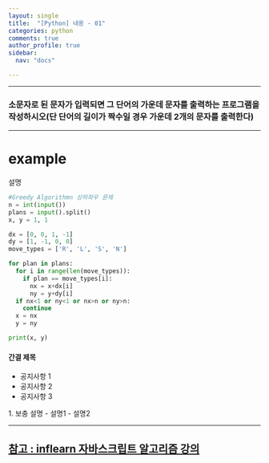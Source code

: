 ```yaml
---
layout: single
title:  "[Python] 내용 - 01" 
categories: python
comments: true
author_profile: true
sidebar:
  nav: "docs"

---
```


---

### 소문자로 된 문자가 입력되면 그 단어의 가운데 문자를 출력하는 프로그램을 작성하시오(단 단어의 길이가 짝수일 경우 가운데 2개의 문자를 출력한다)

---

# example
설명
```python
#Greedy Algorithmn 상하좌우 문제
n = int(input())
plans = input().split()
x, y = 1, 1

dx = [0, 0, 1, -1]
dy = [1, -1, 0, 0]
move_types = ['R', 'L', 'S', 'N']

for plan in plans:
  for i in range(len(move_types)):
    if plan == move_types[i]:
      nx = x+dx[i]
      ny = y+dy[i]
  if nx<1 or ny<1 or nx>n or ny>n:
    continue
  x = nx
  y = ny

print(x, y)
```
<div class="notice--success">
<h4>간결 제목</h4>
<ul>
  <li>공지사항 1</li>
  <li>공지사항 2</li>
  <li>공지사항 3</li>
</ul>
</div>
1. 보충 설명
- 설명1
- 설명2


---
[참고 : inflearn 자바스크립트 알고리즘 강의](https://www.inflearn.com/course/%EC%9E%90%EB%B0%94%EC%8A%A4%ED%81%AC%EB%A6%BD%ED%8A%B8-%EC%95%8C%EA%B3%A0%EB%A6%AC%EC%A6%98-%EB%AC%B8%EC%A0%9C%ED%92%80%EC%9D%B4/dashboard)
---
